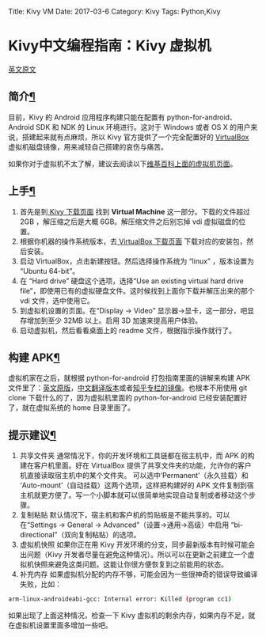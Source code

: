 Title: Kivy VM
Date: 2017-03-6
Category: Kivy
Tags: Python,Kivy


# Kivy中文编程指南：Kivy 虚拟机


[英文原文](https://kivy.org/docs/guide/packaging-android-vm.html)

## 简介[¶](https://kivy.org/docs/guide/packaging-android-vm.html#introduction "Permalink to this headline")

目前，Kivy 的 Android 应用程序构建只能在配置有 python-for-android、 Android SDK 和 NDK 的 Linux 环境进行。这对于 Windows 或者 OS X 的用户来说，搭建起来就有点麻烦，所以 Kivy 官方提供了一个完全配置好的 [VirtualBox](http://www.virtualbox.org/) 虚拟机磁盘镜像，用来减轻自己搭建的哀伤与痛苦。

如果你对于虚拟机不太了解，建议去阅读以下[维基百科上面的虚拟机页面](http://en.wikipedia.org/wiki/Virtualization)。

## 上手[¶](https://kivy.org/docs/guide/packaging-android-vm.html#getting-started "Permalink to this headline")

1. 首先是到[ Kivy 下载页面](http://kivy.org/#download) 找到 **Virtual Machine** 这一部分。下载的文件超过 2GB ，解压缩之后是大概 6GB。解压缩文件之后别忘掉 vdi 虚拟磁盘的位置。
2. 根据你机器的操作系统版本，去[ VirtualBox 下载页面](https://www.virtualbox.org/wiki/Downloads) 下载对应的安装包，然后安装。
3. 启动 VirtualBox，点击新建按钮。然后选择操作系统为 “linux” ，版本设置为 “Ubuntu 64-bit”。
4. 在 “Hard drive” 硬盘这个选项，选择“Use an existing virtual hard drive file”，即使用已有的虚拟硬盘文件。这时候找到上面你下载并解压出来的那个 vdi 文件，选中使用它。
5. 到虚拟机设置的页面。在“Display -> Video” 显示器->显卡，这一部分，吧显存增加到至少 32MB 以上。启用 3D 加速来提高用户体验。
6. 启动虚拟机，然后看看桌面上的 readme 文件，根据指示操作就行了。



## 构建 APK[¶](https://kivy.org/docs/guide/packaging-android-vm.html#building-the-apk "Permalink to this headline")


虚拟机家在之后，就根据 python-for-android 打包指南里面的讲解来构建 APK 文件里了：[英文原版](https://kivy.org/docs/guide/packaging-android.html#packaging-your-application-into-apk)，[中文翻译版本](http://blog.cycleuser.org/kivy-pack-android.html)或者[知乎专栏的镜像](https://zhuanlan.zhihu.com/p/25571974)。也根本不用使用 git clone 下载什么的了，因为虚拟机里面的 python-for-android 已经安装配置好了，就在虚拟系统的 home 目录里面了。


## 提示建议[¶](https://kivy.org/docs/guide/packaging-android-vm.html#hints-and-tips "Permalink to this headline")

1. 共享文件夹
	通常情况下，你的开发环境和工具链都在宿主机中，而 APK 的构建在客户机里面。好在 VirtualBox 提供了共享文件夹的功能，允许你的客户机直接读取宿主机中的某个文件夹。
	可以选中‘Permanent’（永久挂载）和 ‘Auto-mount’（自动挂载）这两个选项，这样把构建好的 APK 文件复制到宿主机就更方便了。写一个小脚本就可以很简单地实现自动复制或者移动这个步骤。
2. 复制粘贴
	默认情况下，宿主机和客户机的剪贴板是不能共享的。可以在“Settings -> General -> Advanced”（设置->通用->高级）中启用 “bi-directional”（双向复制粘贴）的选项。
3. 虚拟机快照
	如果你正在用 Kivy 开发环境的分支，同步最新版本有时候可能会出问题（Kivy 开发者尽量在避免这种情况）。所以可以在更新之前建立一个虚拟机快照来避免这类问题。这能让你很方便恢复到之前能用的状态。
4. 补充内存
如果虚拟机分配的内存不够，可能会因为一些很神奇的错误导致编译失败，比如：
```Bash
arm-linux-androideabi-gcc: Internal error: Killed (program cc1)
```
如果出现了上面这种情况，检查一下 Kivy 虚拟机的剩余内存，如果内存不足，就在虚拟机设置里面多增加一些吧。




